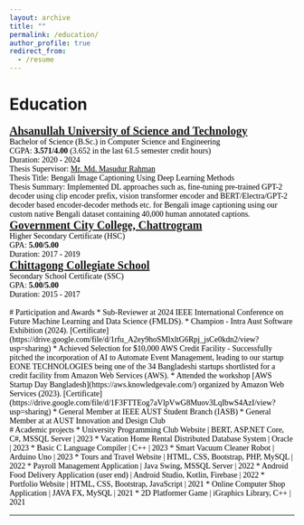 ```yaml
---
layout: archive
title: ""
permalink: /education/
author_profile: true
redirect_from:
  - /resume
---
```



# Education

<span style="font-family:Georgia; color:black;">
<span style="color:black; font-size:20px; font-family:Calisto MT"><b><a href="https://aust.edu" target="_blank">Ahsanullah University of Science and Technology</a></b></span><br/>
Bachelor of Science (B.Sc.) in Computer Science and Engineering <br/>
CGPA: <b>3.571/4.00</b> (3.652 in the last 61.5 semester credit hours) <br/>
Duration: 2020 - 2024 <br/>
Thesis Supervisor: <a style="color:black;" href="https://scholar.google.com/citations?user=g1l8PKIAAAAJ&hl=en">Mr. Md. Masudur Rahman</a><br/>Thesis Title: Bengali Image Captioning Using Deep Learning Methods<br/>Thesis Summary: Implemented DL approaches such as, fine-tuning pre-trained GPT-2 decoder using clip encoder prefix, vision transformer encoder and BERT/Electra/GPT-2 decoder based encoder-decoder methods etc. for Bengali image captioning using our custom native Bengali dataset containing 40,000 human annotated captions.
<br/>

<span style="font-family:Georgia; color:black;">
<span style="color:black; font-size:20px; font-family:Calisto MT"><b><a href="https://gccc.edu.bd/" target="_blank">Government City College, Chattrogram</a></b></span><br/>
Higher Secondary Certificate (HSC) <br/>
GPA: <b>5.00/5.00</b><br/>
Duration: 2017 - 2019 <br/>
</span>

<span style="font-family:Georgia; color:black;">
<span style="color:black; font-size:20px; font-family:Calisto MT"><b><a href="https://ctgcs.edu.bd/" target="_blank">Chittagong Collegiate School</a></b></span><br/>
Secondary School Certificate (SSC) <br/>
GPA: <b>5.00/5.00</b><br/>
Duration: 2015 - 2017 <br/>
</span>
<br /> 
# Participation and Awards
* Sub-Reviewer at 2024 IEEE International Conference on Future Machine Learning and Data Science (FMLDS).
* Champion - Intra Aust Software Exhibition (2024). [Certificate](https://drive.google.com/file/d/1rfu_A2ey9hoSMlxltG6Rpj_jsCe0kdn2/view?usp=sharing)
* Achieved Selection for $10,000 AWS Credit Facility - Successfully pitched the incorporation of AI to Automate Event Management, leading to our startup EONE TECHNOLOGIES being one of the 34 Bangladeshi startups shortlisted for a credit facility from Amazon Web Services (AWS).
* Attended the workshop [AWS Startup Day Bangladesh](https://aws.knowledgevale.com/) organized by Amazon Web Services (2023). [Certificate](https://drive.google.com/file/d/1F3FTTEog7aVlpVwG8Muov3LqIbwS4AzI/view?usp=sharing)
* General Member at IEEE AUST Student Branch (IASB)
* General Member at at AUST Innovation and Design Club
<br /> 
# Academic projects
*  University Programming Club Website | BERT, ASP.NET Core, C#, MSSQL Server | 2023 <!-- Keywords: AI-moderation, AI-keyword extraction, AntiXSS Middleware, AJAX, Dynamic CSS, Authorization. -->
* Vacation Home Rental Distributed Database System | Oracle | 2023
* Basic C Language Compiler | C++ | 2023
* Smart Vacuum Cleaner Robot | Arduino Uno | 2023
* Tours and Travel Website | HTML, CSS, Bootstrap, PHP, MySQL | 2022 <!-- Keywords: Book & cancel tours, Admin panel, User ratings, Tour availability, Search & sort tours. -->
*  Payroll Management Application | Java Swing, MSSQL Server | 2022 <!-- Keywords: User roles, Shift, Leave, Overtime, Attendance, Deductions, Advance, Allowance, Generate Payslip. -->
* Android Food Delivery Application (user end) | Android Studio, Kotlin, Firebase | 2022 <!-- Keywords: Dynamic cart, Cart single shop constraint, Location based shop availibility & delivery costs. -->
* Portfolio Website | HTML, CSS, Bootstrap, JavaScript | 2021
* Online Computer Shop Application | JAVA FX, MySQL | 2021
* 2D Platformer Game | iGraphics Library, C++ | 2021

___________________________________________